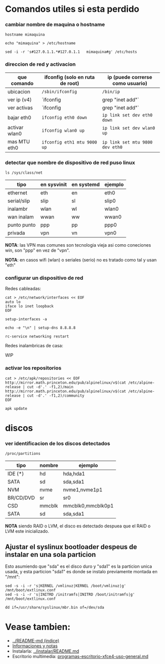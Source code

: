 

Comandos utiles si esta perdido
================


### cambiar nombre de maquina o hostname ###

`hostname mimaquina`

`echo "mimaquina" > /etc/hostname`

`sed -i -r 's#127.0.1.1.*#127.0.1.1   mimaquina#g' /etc/hosts`

### direccion de red y activacion ###

| que comando | ifconfig (solo en ruta de root) | ip (puede correrse como usuario) |
| ----------- | ------------------------------- | -------------------------------- |
| ubicacion   | `/sbin/ifconfig`                | `/bin/ip`                        |
| ver ip (v4) | `ifconfig|grep "inet add"`      | `ip -4 addr|grep inet`           |
| ver activas | `ifconfig|grep "inet add"`      | `ip link ls up|grep mtu`         |
| bajar eth0  | `ifconfig eth0 down`            | `ip link set dev eth0 down`      |
| activar wlan0 | `ifconfig wlan0 up`           | `ip link set dev wlan0 up`       |
| mas MTU eth0 | `ifconfig eth1 mtu 9000 up`    | `ip link set mtu 9800 dev eth0`  |

### detectar que nombre de dispositivo de red puso linux ###

`ls /sys/class/net`

| tipo     | en sysvinit | en systemd | ejemplo |
| -------- | ----------- | ---------- | ------- |
| ethernet | eth         | en         | eth0    |
| serial/slip | slip     | sl         | slip0   |
| inalambr | wlan        | wl         | wlan0   |
| wan inalam | wwan      | ww         | wwan0   |
| punto punto | ppp      | pp         | ppp0    |
| privada  | vpn         | vn         | vpn0    |

**NOTA**: las VPN mas comunes son tecnologia vieja asi como coneciones win, son "ppp" en vez de "vpn".

**NOTA**: en casos wifi (wlan) o seriales (serio) no es tratado como tal y usan "eth"

### configurar un dispositivo de red ###

Redes cableadas:

```
cat > /etc/network/interfaces << EOF
auto lo
iface lo inet loopback
EOF

setup-interfaces -a

echo -e "\n" | setup-dns 8.8.8.8

rc-service networking restart
```

Redes inalambricas de casa:

WIP

### activar los repositorios

```
cat > /etc/apk/repositories << EOF
http://mirror.math.princeton.edu/pub/alpinelinux/v$(cat /etc/alpine-release | cut -d'.' -f1,2)/main
http://mirror.math.princeton.edu/pub/alpinelinux/v$(cat /etc/alpine-release | cut -d'.' -f1,2)/community
EOF

apk update
```


discos
====================================

### ver identificacion de los discos detectados ###

`/proc/partitions`

| tipo     | nombre | ejemplo  | 
| -------- | ------ | -------- |
| IDE  (*) | hd     | hda,hda1 |
| SATA     | sd     | sda,sda1 |
| NVM      | nvme   | nvme1,nvme1p1 |
| BR/CD/DVD | sr    | sr0      |
| CSD      | mmcblk | mmcblk0,mmcblk0p1 |
| SATA     | sd     | sda,sda1 |

**NOTA** siendo RAID o LVM, el disco es detectado despuea que el RAID o LVM este inicializado.

## Ajustar el syslinux bootloader despeus de instalar en una sola particion

Esto asumiendo que "sda" es el disco duro y "sda1" es la particion unica usada, 
y esta particion "sda1" es donde se instalo previamente montada en "/mnt":

```
sed -s -i -r 's|KERNEL /vmlinuz|KERNEL /boot/vmlinuz|g' /mnt/boot/extlinux.conf
sed -s -i -r 's|INITRD /initramfs|INITRD /boot/initramfs|g' /mnt/boot/extlinux.conf

dd if=/usr/share/syslinux/mbr.bin of=/dev/sda
```



# Vease tambien:

* [../README-md (indice)](../README-md)
* [Informaciones y notas](../informes/)
* Instalarla: [../instalar/README.md](../instalar/README.md)
* Escritorio multimedia: [programas-escritorio-xfce4-uso-general.md](programas-escritorio-xfce4-uso-general.md)

